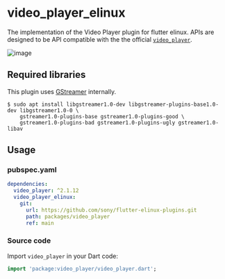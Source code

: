 # video_player_elinux

The implementation of the Video Player plugin for flutter elinux. APIs are designed to be API compatible with the the official [`video_player`](https://github.com/flutter/plugins/tree/master/packages/video_player).

![image](https://user-images.githubusercontent.com/62131389/124210378-43f06400-db26-11eb-8723-40dad0eb67b0.png)

## Required libraries

This plugin uses [GStreamer](https://gstreamer.freedesktop.org/) internally.

```Shell
$ sudo apt install libgstreamer1.0-dev libgstreamer-plugins-base1.0-dev libgstreamer1.0-0 \
    gstreamer1.0-plugins-base gstreamer1.0-plugins-good \
    gstreamer1.0-plugins-bad gstreamer1.0-plugins-ugly gstreamer1.0-libav
```

## Usage

### pubspec.yaml
```yaml
dependencies:
  video_player: ^2.1.12
  video_player_elinux:
    git:
      url: https://github.com/sony/flutter-elinux-plugins.git
      path: packages/video_player
      ref: main
```

### Source code
Import `video_player` in your Dart code:
```dart
import 'package:video_player/video_player.dart';
```
